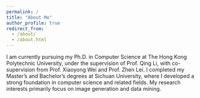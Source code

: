 ```yaml
---
permalink: /
title: "About Me"
author_profile: true
redirect_from: 
  - /about/
  - /about.html
---
```


I am currently pursuing my Ph.D. in Computer Science at The Hong Kong Polytechnic University, under the supervision of Prof. Qing Li, with co-supervision from Prof. Xiaoyong Wei and Prof. Zhen Lei. I completed my Master’s and Bachelor’s degrees at Sichuan University, where I developed a strong foundation in computer science and related fields. My research interests primarily focus on image generation and data mining.




